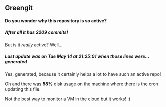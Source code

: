 ## Greengit

#### Do you wonder why this repository is so active?

##### After all it has 2209 commits!

But is it *really* active? Well...

##### Last update was on Tue May 14 at 21:25:01 when those lines were... generated

Yes, generated, because it certainly helps a lot to have such an active repo!

Oh and there was **58%** disk usage on the machine
where there is the cron updating this file.

Not the best way to monitor a VM in the cloud but it works! :)
